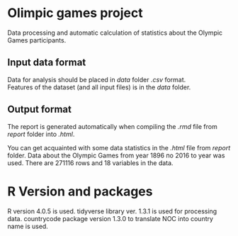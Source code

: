 # Olimpic games project

Data processing and automatic calculation of statistics about the Olympic Games participants.

## Input data format
Data for analysis should be placed in *data* folder *.csv* format.\
Features of the dataset (and all input files) is in the *data* folder.

## Output format
The report is generated automatically when compiling the *.rmd* file from *report* folder into *.html*.

You can get acquainted with some data statistics in the *.html* file from *report* folder. Data about the Olympic Games from year 1896 по 2016 to year was used. There are 271116 rows and 18 variables in the data.

# R Version and packages
R version 4.0.5 is used.
tidyverse library ver. 1.3.1 is used for processing data.
countrycode package version 1.3.0 to translate NOC into country name is used.